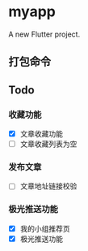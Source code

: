 # myapp

A new Flutter project.

## 打包命令


## Todo
 
### 收藏功能

 - [X] 文章收藏功能
 - [ ] 文章收藏列表为空

### 发布文章

 - [ ] 文章地址链接校验

### 极光推送功能

 - [X] 我的小组推荐页
 - [X] 极光推送功能
